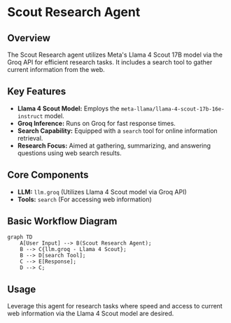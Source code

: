# Scout Research Agent

## Overview

The Scout Research agent utilizes Meta's Llama 4 Scout 17B model via the Groq API for efficient research tasks. It includes a search tool to gather current information from the web.

## Key Features

*   **Llama 4 Scout Model:** Employs the `meta-llama/llama-4-scout-17b-16e-instruct` model.
*   **Groq Inference:** Runs on Groq for fast response times.
*   **Search Capability:** Equipped with a `search` tool for online information retrieval.
*   **Research Focus:** Aimed at gathering, summarizing, and answering questions using web search results.

## Core Components

*   **LLM:** `llm.groq` (Utilizes Llama 4 Scout model via Groq API)
*   **Tools:** `search` (For accessing web information)

## Basic Workflow Diagram

```mermaid
graph TD
    A[User Input] --> B(Scout Research Agent);
    B --> C{llm.groq - Llama 4 Scout};
    B --> D[search Tool];
    C --> E[Response];
    D --> C;
```

## Usage

Leverage this agent for research tasks where speed and access to current web information via the Llama 4 Scout model are desired. 